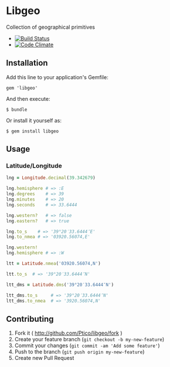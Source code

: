 # Libgeo

Collection of geographical primitives

- [![Build Status](https://travis-ci.org/Ptico/libgeo.png?branch=master)](https://travis-ci.org/Ptico/libgeo)
- [![Code Climate](https://codeclimate.com/github/Ptico/libgeo.png)](https://codeclimate.com/github/Ptico/libgeo)

## Installation

Add this line to your application's Gemfile:

    gem 'libgeo'

And then execute:

    $ bundle

Or install it yourself as:

    $ gem install libgeo

## Usage

### Latitude/Longitude

```ruby
lng = Longitude.decimal(39.342679)

lng.hemisphere # => :E
lng.degrees    # => 39
lng.minutes    # => 20
lng.seconds    # => 33.6444

lng.western?   # => false
lng.eastern?   # => true

lng.to_s    # => '39°20′33.6444″E'
lng.to_nmea # => '03920.56074,E'

lng.western!
lng.hemisphere # => :W

ltt = Latitude.nmea('03920.56074,N')

ltt.to_s  # => '39°20′33.6444″N'

ltt_dms = Latitude.dms('39°20′33.6444″N')

ltt_dms.to_s     # => '39°20′33.6444″N'
ltt_dms.to_nmea  # => '3920.56074,N'

```

## Contributing

1. Fork it ( http://github.com/Ptico/libgeo/fork )
2. Create your feature branch (`git checkout -b my-new-feature`)
3. Commit your changes (`git commit -am 'Add some feature'`)
4. Push to the branch (`git push origin my-new-feature`)
5. Create new Pull Request
